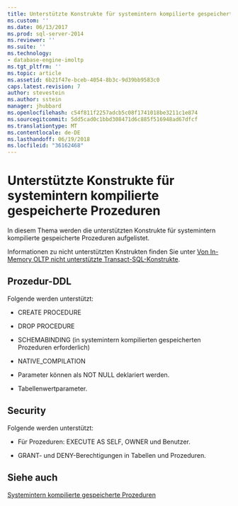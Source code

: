 ```yaml
---
title: Unterstützte Konstrukte für systemintern kompilierte gespeicherte Prozeduren | Microsoft Docs
ms.custom: ''
ms.date: 06/13/2017
ms.prod: sql-server-2014
ms.reviewer: ''
ms.suite: ''
ms.technology:
- database-engine-imoltp
ms.tgt_pltfrm: ''
ms.topic: article
ms.assetid: 6b21f47e-bceb-4054-8b3c-9d39bb9583c0
caps.latest.revision: 7
author: stevestein
ms.author: sstein
manager: jhubbard
ms.openlocfilehash: c54f811f2257adcb5c08f1741018be3211c1e874
ms.sourcegitcommit: 5dd5cad0c1bbd308471d6c885f516948ad67dfcf
ms.translationtype: MT
ms.contentlocale: de-DE
ms.lasthandoff: 06/19/2018
ms.locfileid: "36162468"
---
```

# <a name="supported-constructs-on-natively-compiled-stored-procedures"></a>Unterstützte Konstrukte für systemintern kompilierte gespeicherte Prozeduren
  In diesem Thema werden die unterstützten Konstrukte für systemintern kompilierte gespeicherte Prozeduren aufgelistet.  
  
 Informationen zu nicht unterstützten Knstrukten finden Sie unter [Von In-Memory OLTP nicht unterstützte Transact-SQL-Konstrukte](transact-sql-constructs-not-supported-by-in-memory-oltp.md).  
  
## <a name="procedure-ddl"></a>Prozedur-DDL  
 Folgende werden unterstützt:  
  
-   CREATE PROCEDURE  
  
-   DROP PROCEDURE  
  
-   SCHEMABINDING (in systemintern kompilierten gespeicherten Prozeduren erforderlich)  
  
-   NATIVE_COMPILATION  
  
-   Parameter können als NOT NULL deklariert werden.  
  
-   Tabellenwertparameter.  
  
## <a name="security"></a>Security  
 Folgende werden unterstützt:  
  
-   Für Prozeduren: EXECUTE AS SELF, OWNER und Benutzer.  
  
-   GRANT- und DENY-Berechtigungen in Tabellen und Prozeduren.  
  
## <a name="see-also"></a>Siehe auch  
 [Systemintern kompilierte gespeicherte Prozeduren](natively-compiled-stored-procedures.md)  
  
  